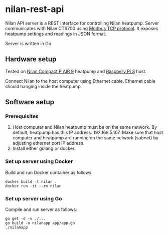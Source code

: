 # nilan-rest-api

Nilan API server is a REST interface for controlling Nilan heatpump. Server communicates with Nilan CTS700 using
[Modbus TCP protocol](https://www.nilan.dk/Admin/Public/DWSDownload.aspx?File=%2fFiles%2fFiler%2fDownload%2fDanish%2fDokumentation%2fSoftware+vejledninger%2fModbus%2fCTS700_Modbus_protokol.pdf).
It exposes heatpump settings and readings in JSON format.

Server is written in Go.

## Hardware setup

Tested on
[Nilan Compact P AIR 9](https://www.nilan.dk/da-dk/forside/loesninger/boligloesninger/kompaktloesning/compact-p-air-9) heatpump 
and [Raspbery Pi 3](https://static.raspberrypi.org/files/product-briefs/Raspberry-Pi-Model-Bplus-Product-Brief.pdf) host.

Connect Nilan to the host computer using Ethernet cable. Ethernet cable should hanging inside the heatpump.

## Software setup

### Prerequisites

1. Host computer and Nilan heatpump must be on the same network. By default, heatpump has this IP address: 192.168.5.107.
Make sure that host computer and heatpump are running on the same network (subnet) by adjusting ethernet port IP address.
2. Install either golang or docker.

### Set up server using Docker

Build and run Docker container as follows:
```
docker build -t nilan .
docker run -it --rm nilan
```

### Set up server using Go

Compile and run server as follows:
```
go get -d -v ./...
go build -o nilanapp app/app.go
./nilanapp
```

